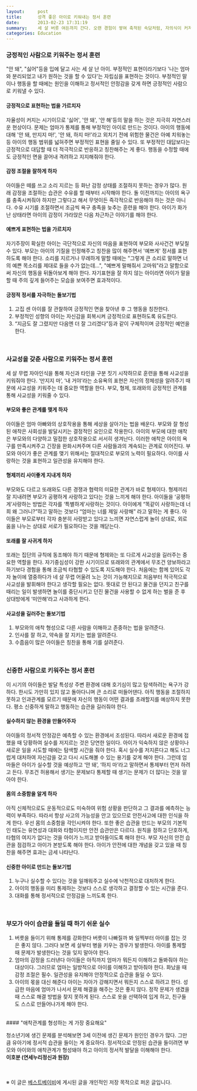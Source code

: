 ```yaml
---
layout:     post
title:      성격 좋은 아이로 키워내는 정서 훈련
date:       2013-02-23 17:31:19
summary:    세 살 버릇 여든까지 간다. 오랜 경험이 쌓여 축적된 속담처럼, 자의식이 커져가는 세 살 시기가 되면 아이가 좋은 성격을 형성할 수 있게 도와주는 정서적인 훈련이 필요하다. 평생을 따라다니는 정신적 습관을 길러주는 방법은 어떤 것일까?
categories: Education
---
```


### 긍정적인 사람으로 키워주는 정서 훈련

"안 돼", "싫어"등을 입에 달고 사는 세 살 난 아이. 부정적인 표현이라기보다 '나는 엄마와 분리되었고 내가 원하는 것을 할 수 있다'는 자립심을 표현하는 것이다. 부정적인 말이나 행동을 할 때에는 원인을 이해하고 정서적인 안정감을 갖게 하면 긍정적인 사람으로 키워낼 수 있다.


#### 긍정적으로 표현하는 법을 가르치자

자율성이 커지는 시기이므로 '싫어', '안 돼', '안 해'등의 말을 하는 것은 지극히 자연스러운 현상이다. 문제는 엄마가 통제를 통해 부정적인 아이로 만드는 것이다. 아이의 행동에 대해 '안 돼, 만지지 마!', '안 돼, 하지 마!'라고 외치기 전에 위험한 물건은 아예 치워놓는 등 아이의 행동 범위를 넓혀주면 부정적인 표현을 줄일 수 있다. 또 부정적인 대답보다는 긍정적으로 대답할 때 더 적극적으로 반응하고 칭찬해주는 게 좋다. 행동을 수정할 때에도 긍정적인 면을 끌어내 격려하고 지지해줘야 한다.


#### 감정 조절을 잘하게 하자

아이들은 떼를 쓰고 소리 지르는 등 화난 감정 상태를 조절하지 못하는 경우가 많다. 원래 감정을 조절하는 습관은 수유를 할 때부터 시작해야 한다. 돌 이전까지는 아이의 욕구를 충족시켜줘야 하지만 그렇다고 해서 무엇이든 즉각적으로 반응해야 하는 것은 아니다. 수유 시기를 조절하면서 조금씩 욕구 충족을 늦추는 훈련을 해야 한다. 아이가 화가 난 상태라면 아이의 감정이 가라앉은 다음 차근차근 이야기를 해야 한다.


#### 예쁘게 표현하는 법을 가르치자

자기주장이 확실한 아이는 극단적으로 자신의 마음을 표현하여 부모와 사사건건 부딪칠 수 있다. 부모는 아이의 기질을 인정해주고 칭찬을 많이 해주면서 '예쁘게' 정서를 표현하도록 해야 한다. 소리를 지르거나 무례하게 말할 때에는 "그렇게 큰 소리로 말하면 너의 예쁜 목소리를 제대로 들을 수가 없는데…", "예쁘게 말해줘서 고마워"라고 말함으로써 자신의 행동을 뒤돌아보게 해야 한다. 자기표현을 잘 하지 않는 아이라면 아이가 말을 할 때 주의 깊게 들어주는 모습을 보여주면 효과적이다.


#### 긍정적 정서를 자극하는 돌보기법

1. 고집 센 아이를 잘 관찰하여 긍정적인 면을 찾아낸 후 그 행동을 칭찬한다.
2. 부정적인 성향의 아이는 자신감을 회복시켜 긍정적으로 표현하도록 유도한다.
3. “지금도 잘 그렸지만 다음엔 더 잘 그리겠다”등과 같이 구체적이며 긍정적인 예언을 한다.

<br />

### 사교성을 갖춘 사람으로 키워주는 정서 훈련

세 살 무렵 자아인식을 통해 자신과 타인을 구분 짓기 시작하므로 훈련을 통해 사교성을 키워줘야 한다. ‘만지지 마’, ‘내 거야’라는 소유욕의 표현은 자신의 정체성을 알려주기 때문에 사교성을 키워주는 데 중요한 역할을 한다. 부모, 형제, 또래와의 긍정적인 관계를 통해 사교성을 키워줄 수 있다.


#### 부모와 좋은 관계를 맺게 하자

아이들은 엄마 아빠와의 상호작용을 통해 세상을 살아가는 법을 배운다. 부모와 잘 형성된 애착은 사회성을 발달시키는 결정적인 요인으로 작용한다. 아이의 부모에 대한 애착은 부모와의 다양하고 밀접한 상호작용으로 서서히 생겨난다. 이러한 애착은 아이의 욕구를 만족시켜주고 긴장을 완화시켜주며 다른 사람들과의 계속되는 관계로 이어진다. 부모와 아이가 좋은 관계를 맺기 위해서는 절대적으로 부모의 노력이 필요하다. 아이를 사랑하는 것을 표현하고 일관성을 유지해야 한다.


#### 형제끼리 사이좋게 지내게 하자

부모와도 다르고 또래와도 다른 경쟁과 협력의 미묘한 관계가 바로 형제이다. 형제끼리 잘 지내려면 부모가 공평하게 사랑하고 있다는 것을 느끼게 해야 한다. 아이들을 ‘공평하게’사랑하는 방법은 각자를 ‘특별하게’사랑하는 것이다. 아이에게 “똑같이 사랑하는데 너희 왜 그러니?”하고 말하는 것보다 “엄마는 너를 제일 사랑해” 라고 말하는 게 좋다. 아이들은 부모로부터 각자 충분히 사랑받고 있다고 느끼면 자연스럽게 놀이 상대로, 외로움을 나누는 상대로 서로가 필요하다는 것을 깨닫는다.


#### 또래를 잘 사귀게 하자

또래는 집단의 규칙에 동조해야 하기 때문에 형제와는 또 다르게 사교성을 길러주는 중요한 역할을 한다. 자기중심성이 강한 시기이므로 또래와의 관계에서 무조건 양보하라고 하기보다 경험을 통해 조금씩 타협할 수 있도록 지도해야 한다. 처음에는 함께 있어도 각자 놀이에 열중하다가 네 살 무렵 어울려 노는 것이 가능해지므로 처음부터 적극적으로 사교성을 발휘해야 한다고 생각할 필요는 없다. 뜻대로 안 된다고 물건을 던지고 친구를 때리는 일이 발생하면 놀이를 중단시키고 던진 물건을 사용할 수 없게 하는 벌을 준 후 상대방에게 ‘미안해’라고 사과하게 한다.


#### 사교성을 길러주는 돌보기법

1. 부모와의 애착 형성으로 다른 사람을 이해하고 존중하는 법을 알려준다.
2. 인사를 잘 하고, 약속을 잘 지키는 법을 알려준다.
3. 수줍음이 많은 아이들은 칭찬을 통해 기를 살려준다.

<br />

### 신중한 사람으로 키워주는 정서 훈련

이 시기의 아이들은 발달 특성상 주변 환경에 대해 호기심이 많고 탐색하려는 욕구가 강하다. 한시도 가만히 있지 않고 돌아다니며 큰 소리로 떠들어댄다. 아직 행동을 조절하지 못하고 인과관계를 모르기 때문에 자신의 행동이 어떤 결과를 초래할지를 예상하지 못한다. 평소 신중하게 말하고 행동하는 습관을 길러줘야 한다.


#### 실수하지 않는 환경을 만들어주자

아이들의 정서적 안정감은 예측할 수 있는 환경에서 조성된다. 따라서 새로운 환경에 접했을 때 당황하여 실수를 저지르는 것은 당연한 일이다. 아이가 익숙하지 않은 상황이나 새로운 일을 시도할 때에는 탐색할 시간을 줘야 한다. 혹시 실수를 저지른다고 해도 너그럽게 대처하여 자신감을 갖고 다시 시도해볼 수 있는 용기를 갖게 해야 한다. 그런데 엄마들은 아이가 실수할 것을 예상하고 ‘안 돼’, ‘하지 마’라고 말하면서 통제부터 먼저 하려고 든다. 무조건 허용해서 생기는 문제보다 통제할 때 생기는 문제가 더 많다는 것을 알아야 한다.


#### 몸의 소중함을 알게 하자

아직 신체적으로도 운동적으로도 미숙하여 위험 상황을 판단하고 그 결과를 예측하는 능력이 부족하다. 따라서 항상 사고의 가능성을 안고 있으므로 안전사고에 대한 인식을 하게 한다. 우선 몸의 소중함을 각인시켜야 한다. 또한 좋은 습관을 만드는 부모의 기본적인 태도는 유연성과 대화와 타협이지만 안전 습관만은 다르다. 원칙을 정하고 단호하게, 타협의 여지가 없다는 것을 아이가 느끼고 받아들이도록 해야 한다. 부모 자신의 안전 습관을 점검하고 아이가 본받도록 해야 한다. 아이가 안전에 대한 개념을 갖고 있을 때 칭찬을 해주면 효과는 금세 나타난다.


#### 신중한 아이로 만드는 돌보기법

1. 누구나 실수할 수 있다는 것을 일깨워주고 실수에 낙천적으로 대처하게 한다.
2. 아이의 행동을 미리 통제하는 것보다 스스로 생각하고 결정할 수 있는 시간을 준다.
3. 대화를 통해 정서적으로 안정감을 느끼도록 한다.

<br />

### 부모가 아이 습관을 들일 때 하기 쉬운 실수

1. 버릇을 들이기 위해 통제를 강화한다 버릇이 나빠질까 봐 일찍부터 아이를 잡는 것은 좋지 않다. 그러다 보면 세 살부터 병을 키우는 경우가 발생한다. 아이를 통제할 때 문제가 발생한다는 것을 잊지 말아야 한다.
2. 엄마의 감정을 드러낸다 아이들은 아직까지 엄마가 뭐든지 이해하고 돌봐줘야 하는 대상이다. 그러므로 엄마는 일방적으로 아이를 이해하고 받아줘야 한다. 화났을 때 감정 조절은 필수. 일관성을 유지해야 안정적으로 습관을 들일 수 있다.
3. 아이의 몫을 대신 해준다 아이는 자아가 강해지면서 뭐든지 스스로 하려고 한다. 성급한 마음에 엄마가 나서서 문제 해결을 해주는 것은 좋지 않다. 정작 문제가 생겼을 때 스스로 해결 방법을 찾지 못하게 된다. 스스로 옷을 선택하여 입게 하고, 친구들도 스스로 만들어나가게 해야 한다.


<br />
#### "애착관계를 형성하는 게 가장 중요해요"

청소년기에 생긴 문제를 분석해보면 3세 이전에 생긴 문제가 원인인 경우가 많다. 그만큼 유아기에 정서적 습관을 들이는 게 중요하다. 정서적으로 안정된 습관을 들이려면 부모와 아이와의 애착관계가 형성돼야 하고 아이의 정서적 발달을 이해해야 한다.    
**이호분 (연세누리정신과 원장)**



<br /><br />
※ 이 글은 [베스트베이비](http://www.ibestbaby.co.kr)에 게시된 글을 개인적인 저장 목적으로 퍼온 글입니다.